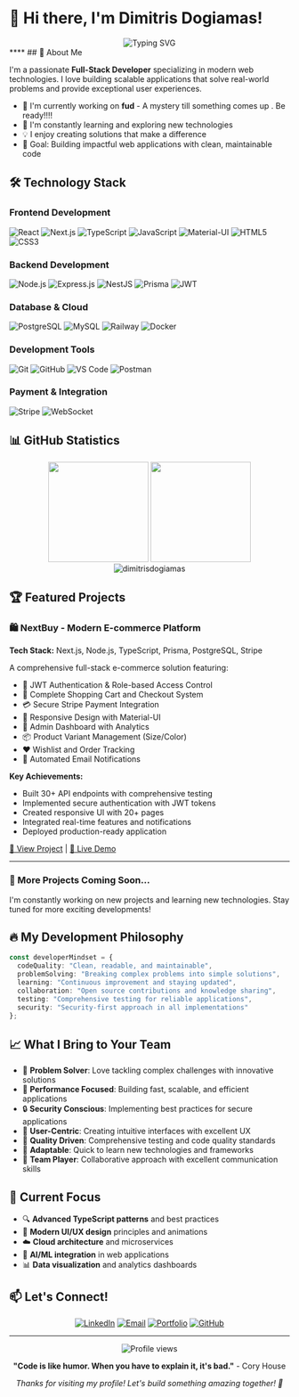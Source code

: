# 👋 Hi there, I'm Dimitris Dogiamas!

<div align="center">
  <img src="https://readme-typing-svg.herokuapp.com?font=Fira+Code&size=32&duration=2800&pause=2000&color=A9FEF7&center=true&vCenter=true&width=940&lines=Full-Stack+Developer;TypeScript+%26+JavaScript+Expert;E-commerce+Solutions+Builder;Always+Learning+New+Technologies" alt="Typing SVG" />
</div>
****
## 🚀 About Me

I'm a passionate **Full-Stack Developer** specializing in modern web technologies. I love building scalable applications that solve real-world problems and provide exceptional user experiences.

- 🔭 I'm currently working on **fud** - A mystery till something comes up . Be ready!!!!
- 🌱 I'm constantly learning and exploring new technologies
- 💡 I enjoy creating solutions that make a difference
- 🎯 Goal: Building impactful web applications with clean, maintainable code

## 🛠️ Technology Stack

### **Frontend Development**
![React](https://img.shields.io/badge/React-20232A?style=for-the-badge&logo=react&logoColor=61DAFB)
![Next.js](https://img.shields.io/badge/Next.js-000000?style=for-the-badge&logo=next.js&logoColor=white)
![TypeScript](https://img.shields.io/badge/TypeScript-007ACC?style=for-the-badge&logo=typescript&logoColor=white)
![JavaScript](https://img.shields.io/badge/JavaScript-F7DF1E?style=for-the-badge&logo=javascript&logoColor=black)
![Material-UI](https://img.shields.io/badge/Material--UI-0081CB?style=for-the-badge&logo=material-ui&logoColor=white)
![HTML5](https://img.shields.io/badge/HTML5-E34F26?style=for-the-badge&logo=html5&logoColor=white)
![CSS3](https://img.shields.io/badge/CSS3-1572B6?style=for-the-badge&logo=css3&logoColor=white)

### **Backend Development**
![Node.js](https://img.shields.io/badge/Node.js-43853D?style=for-the-badge&logo=node.js&logoColor=white)
![Express.js](https://img.shields.io/badge/Express.js-404D59?style=for-the-badge&logo=express&logoColor=white)
![NestJS](https://img.shields.io/badge/NestJS-E0234E?style=for-the-badge&logo=nestjs&logoColor=white)
![Prisma](https://img.shields.io/badge/Prisma-3982CE?style=for-the-badge&logo=Prisma&logoColor=white)
![JWT](https://img.shields.io/badge/JWT-black?style=for-the-badge&logo=JSON%20web%20tokens)

### **Database & Cloud**
![PostgreSQL](https://img.shields.io/badge/PostgreSQL-316192?style=for-the-badge&logo=postgresql&logoColor=white)
![MySQL](https://img.shields.io/badge/MySQL-00000F?style=for-the-badge&logo=mysql&logoColor=white)
![Railway](https://img.shields.io/badge/Railway-131415?style=for-the-badge&logo=railway&logoColor=white)
![Docker](https://img.shields.io/badge/Docker-2496ED?style=for-the-badge&logo=docker&logoColor=white)

### **Development Tools**
![Git](https://img.shields.io/badge/Git-F05032?style=for-the-badge&logo=git&logoColor=white)
![GitHub](https://img.shields.io/badge/GitHub-100000?style=for-the-badge&logo=github&logoColor=white)
![VS Code](https://img.shields.io/badge/VS%20Code-007ACC?style=for-the-badge&logo=visual-studio-code&logoColor=white)
![Postman](https://img.shields.io/badge/Postman-FF6C37?style=for-the-badge&logo=postman&logoColor=white)

### **Payment & Integration**
![Stripe](https://img.shields.io/badge/Stripe-626CD9?style=for-the-badge&logo=Stripe&logoColor=white)
![WebSocket](https://img.shields.io/badge/WebSocket-010101?style=for-the-badge&logo=socket.io&logoColor=white)

## 📊 GitHub Statistics

<div align="center">
  <img height="180em" src="https://github-readme-stats.vercel.app/api?username=dimitrisdogiamas&show_icons=true&theme=tokyonight&include_all_commits=true&count_private=true"/>
  <img height="180em" src="https://github-readme-stats.vercel.app/api/top-langs/?username=dimitrisdogiamas&layout=compact&langs_count=8&theme=tokyonight"/>
</div>

<div align="center">
  <img src="https://github-readme-streak-stats.herokuapp.com/?user=dimitrisdogiamas&theme=tokyonight" alt="dimitrisdogiamas" />
</div>

## 🏆 Featured Projects

### 🛍️ NextBuy - Modern E-commerce Platform
**Tech Stack:** Next.js, Node.js, TypeScript, Prisma, PostgreSQL, Stripe

A comprehensive full-stack e-commerce solution featuring:
- 🔐 JWT Authentication & Role-based Access Control
- 🛒 Complete Shopping Cart and Checkout System
- 💳 Secure Stripe Payment Integration
- 📱 Responsive Design with Material-UI
- 👑 Admin Dashboard with Analytics
- 📦 Product Variant Management (Size/Color)
- ❤️ Wishlist and Order Tracking
- 📧 Automated Email Notifications

**Key Achievements:**
- Built 30+ API endpoints with comprehensive testing
- Implemented secure authentication with JWT tokens
- Created responsive UI with 20+ pages
- Integrated real-time features and notifications
- Deployed production-ready application

[🔗 View Project](https://github.com/dimitrisdogiamas/nextbuy) | [🚀 Live Demo](https://nextbuy-demo.com)

---

### 💼 More Projects Coming Soon...
I'm constantly working on new projects and learning new technologies. Stay tuned for more exciting developments!

## 🔥 My Development Philosophy

```typescript
const developerMindset = {
  codeQuality: "Clean, readable, and maintainable",
  problemSolving: "Breaking complex problems into simple solutions",
  learning: "Continuous improvement and staying updated",
  collaboration: "Open source contributions and knowledge sharing",
  testing: "Comprehensive testing for reliable applications",
  security: "Security-first approach in all implementations"
};
```

## 📈 What I Bring to Your Team

- 🎯 **Problem Solver**: Love tackling complex challenges with innovative solutions
- 🚀 **Performance Focused**: Building fast, scalable, and efficient applications
- 🔒 **Security Conscious**: Implementing best practices for secure applications
- 📱 **User-Centric**: Creating intuitive interfaces with excellent UX
- 🧪 **Quality Driven**: Comprehensive testing and code quality standards
- 🔄 **Adaptable**: Quick to learn new technologies and frameworks
- 🤝 **Team Player**: Collaborative approach with excellent communication skills

## 🌟 Current Focus

- 🔍 **Advanced TypeScript patterns** and best practices
- 🎨 **Modern UI/UX design** principles and animations
- ☁️ **Cloud architecture** and microservices
- 🤖 **AI/ML integration** in web applications
- 📊 **Data visualization** and analytics dashboards

## 📫 Let's Connect!

<div align="center">

[![LinkedIn](https://img.shields.io/badge/LinkedIn-0077B5?style=for-the-badge&logo=linkedin&logoColor=white)](https://www.linkedin.com/in/dimitrios-dogiamas-0665ba23a/)
[![Email](https://img.shields.io/badge/Email-D14836?style=for-the-badge&logo=gmail&logoColor=white)](mailto:dimdog03@gmail.com)
[![Portfolio](https://img.shields.io/badge/Portfolio-255E63?style=for-the-badge&logo=About.me&logoColor=white)](https://portfolio-seven-liart-70.vercel.app/)
[![GitHub](https://img.shields.io/badge/GitHub-100000?style=for-the-badge&logo=github&logoColor=white)](https://github.com/dimitrisdogiamas)

</div>

---

<div align="center">
  <img src="https://komarev.com/ghpvc/?username=dimitrisdogiamas&color=blueviolet&style=for-the-badge&label=Profile+Views" alt="Profile views" />
</div>

<div align="center">
  
  **"Code is like humor. When you have to explain it, it's bad."** - Cory House
  
  *Thanks for visiting my profile! Let's build something amazing together! 🚀*
  
</div> 
